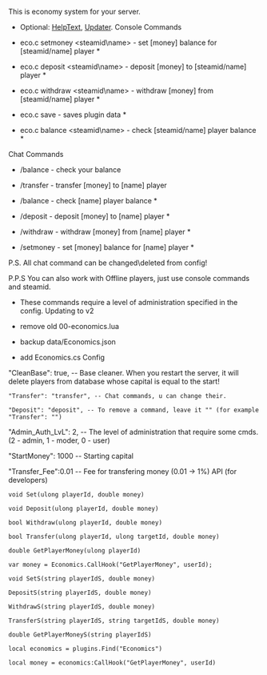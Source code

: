 This is economy system for your server.

* Optional: [HelpText](http://forum.rustoxide.com/resources/helptext.676/), [Updater](http://forum.rustoxide.com/resources/updater.681/).
Console Commands


* eco.c setmoney <steamid\name> <money> - set [money] balance for [steamid/name] player *
* eco.c deposit <steamid\name> <money> - deposit [money] to [steamid/name] player *

* eco.c withdraw <steamid\name> <money> - withdraw [money] from [steamid/name] player *

* eco.c save - saves plugin data *
* eco.c balance <steamid\name> - check [steamid/name] player balance *

Chat Commands


* /balance - check your balance
* /transfer <name> <money> - transfer [money] to [name] player



* /balance <name> - check [name] player balance *
* /deposit <name> <money> - deposit [money] to [name] player *
* /withdraw <name> <money> - withdraw [money] from [name] player *

* /setmoney <name> <money> - set [money] balance for [name] player *

P.S. All chat command can be changed\deleted from config!

P.P.S You can also work with Offline players, just use console commands and steamid.

* These commands require a level of administration specified in the config.
Updating to v2

- remove old 00-economics.lua

- backup data/Economics.json

- add Economics.cs
Config

"CleanBase": true, -- Base cleaner. When you restart the server, it will delete players from database whose capital is equal to the start!

    "Transfer": "transfer", -- Chat commands, u can change their.

    "Deposit": "deposit", -- To remove a command, leave it "" (for example "Transfer": "")

  "Admin_Auth_LvL": 2, -- The level of administration that require some cmds. (2 - admin, 1 - moder, 0 - user)

  "StartMoney": 1000 -- Starting capital

  "Transfer_Fee":0.01 -- Fee for transfering money (0.01 -> 1%)
API (for developers)

````
void Set(ulong playerId, double money)

void Deposit(ulong playerId, double money)

bool Withdraw(ulong playerId, double money)

bool Transfer(ulong playerId, ulong targetId, double money)

double GetPlayerMoney(ulong playerId)

var money = Economics.CallHook("GetPlayerMoney", userId);
````


````
void SetS(string playerIdS, double money)

DepositS(string playerIdS, double money)

WithdrawS(string playerIdS, double money)

TransferS(string playerIdS, string targetIdS, double money)

double GetPlayerMoneyS(string playerIdS)

local economics = plugins.Find("Economics")

local money = economics:CallHook("GetPlayerMoney", userId)

 
````